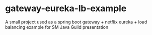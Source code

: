 # gateway-eureka-lb-example
A small project used as a spring boot gateway + netflix eureka + load balancing example for SM Java Guild presentation
